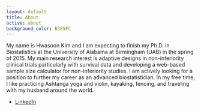 ```yaml
---
layout: default
title: About
active: about
background_color: B3E5FC
---
```


My name is Hwasoon Kim and I am expecting to finish my Ph.D. in Biostatistics
at the University of Alabama at Birmingham (UAB) in the spring of 2015. My main
research interest is adaptive designs in non-inferiority clinical trials
particularly with survival data and developing a web-based sample size
calculator for non-inferiority studies. I am actively looking for a position to
further my career as an advanced biostatistician. In my free time, I like
practicing Ashtanga yoga and violin, kayaking, fencing, and traveling with my
husband around the world.

- [LinkedIn](https://www.linkedin.com/in/hwasoonkim)
